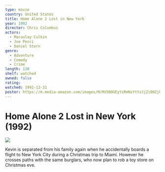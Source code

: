 ```yaml
---
type: movie
country: United States
title: Home Alone 2 Lost in New York
year: 1992
director: Chris Columbus
actors:
  - Macaulay Culkin
  - Joe Pesci
  - Daniel Stern
genre:
  - Adventure
  - Comedy
  - Crime
length: 120
shelf: watched
owned: false
rating:
watched: 1992-12-31
poster: https://m.media-amazon.com/images/M/MV5BOGEyYzRmNzYtYzJjZi00ZjhlLWJiNDktYzZhNTgxMzc1NThlXkEyXkFqcGc@._V1_SX300.jpg
---
```


# Home Alone 2 Lost in New York (1992)

![](https://m.media-amazon.com/images/M/MV5BOGEyYzRmNzYtYzJjZi00ZjhlLWJiNDktYzZhNTgxMzc1NThlXkEyXkFqcGc@._V1_SX300.jpg)

Kevin is separated from his family again when he accidentally boards a flight to New York City during a Christmas trip to Miami. However he crosses paths with the same burglars, who now plan to rob a toy store on Christmas eve.
